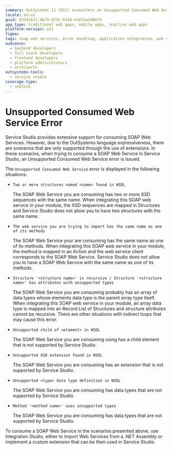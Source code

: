 ```yaml
---
summary: OutSystems 11 (O11) encounters an Unsupported Consumed Web Service error in Service Studio when consuming SOAP Web Services with specific WSDL issues.
locale: en-us
guid: 03541b11-4b74-423c-8148-e3efaa1d8efd
app_type: traditional web apps, mobile apps, reactive web apps
platform-version: o11
figma:
tags: soap web services, error handling, application integration, web service consumption, service orchestration
audience:
  - backend developers
  - full stack developers
  - frontend developers
  - platform administrators
  - architects
outsystems-tools:
  - service studio
coverage-type:
  - unblock
---
```


# Unsupported Consumed Web Service Error

Service Studio provides extensive support for consuming SOAP Web Services. However, due to the OutSystems language expressiveness, there are scenarios that are only supported through the use of extensions. In these scenarios, when trying to consume a SOAP Web Service in Service Studio, an Unsupported Consumed Web Service error is issued.

The `Unsupported Consumed Web Service` error is displayed in the following situations:

* `Two or more structures named <name> found in WSDL`

    The SOAP Web Service you are consuming has two or more XSD sequences with the same name. When integrating this SOAP web service in your module, the XSD sequences are mapped in Structures and Service Studio does not allow you to have two structures with the same name.

* `The web service you are trying to import has the same name as one of its methods`

    The SOAP Web Service your are consuming has the same name as one of its methods. When integrating this SOAP web service in your module, the method is mapped in an Action and the web service client corresponds to the SOAP Web Service. Service Studio does not allow you to have a SOAP Web Service with the same name as one of its methods.

* `Structure '<structure name>' is recursive / Structure '<structure name>' has attributes with unsupported types`

    The SOAP Web Service you are consuming probably has an array of data types whose elements data type is the parent array type itself.  When integrating this SOAP web service in your module, an array data type is mapped into an Record List of Structures and structure attributes cannot be recursive. There are other situations with indirect loops that may cause this error.

* `Unsupported child of <element> in WSDL`

    The SOAP Web Service you are consuming using has a child element that is not supported by Service Studio.

* `Unsupported XSD extension found in WSDL`

    The SOAP Web Service you are consuming has an extension that is not supported by Service Studio.

* `Unsupported <type> data type definition in WSDL`

    The SOAP Web Service you are consuming has data types that are not supported by Service Studio.

* `Method '<method name>' uses unsupported types`

    The SOAP Web Service you are consuming has data types that are not supported by Service Studio.

To consume a SOAP Web Service in the scenarios presented above, use Integration Studio, either to Import Web Services from a .NET Assembly or implement a custom extension that can be then used in Service Studio.
